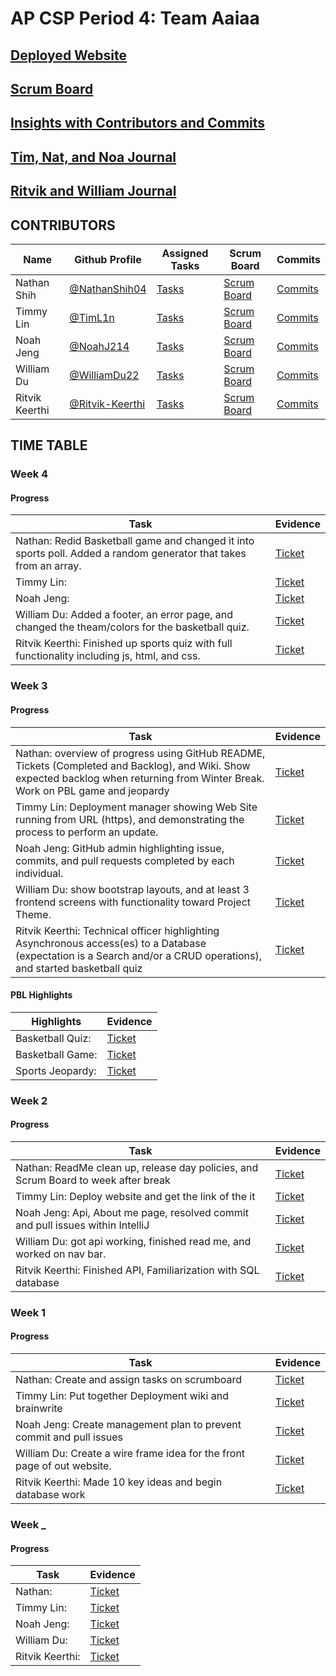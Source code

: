 # AP CSP Period 4: Team Aaiaa


## [Deployed Website](http://aaiaa.crabdance.com)

## [Scrum Board](https://github.com/NathanShih04/GamerGroupRepository/projects/1)
## [Insights with Contributors and Commits](https://github.com/NoahJ214/Team-Aaiaa-Project-Tri-2/graphs/contributors)
## [Tim, Nat, and Noa Journal](https://docs.google.com/document/d/1UPgaLH_43fjmX9X04RuxzXEYBlq-SOSX3XvEvOp0yCE/edit?usp=sharing)
## [Ritvik and William Journal](https://docs.google.com/document/d/10kLbZfA-buoykTZGUwkormMoxzioGr417bbY6eDFoos/edit?usp=sharing)

## CONTRIBUTORS
| **Name** | **Github Profile** | **Assigned Tasks** | **Scrum Board** | **Commits** |
| ------------- | ------------- | ------------- | ------------- | ------------- |
| Nathan Shih | [@NathanShih04](https://github.com/NathanShih04) | [Tasks](https://github.com/NathanShih04/GamerGroupRepository/issues/assigned/NathanShih04) | [Scrum Board](https://github.com/NathanShih04/GamerGroupRepository/projects/1) | [Commits](https://github.com/NathanShih04/GamerGroupRepository/commits?author=NathanShih04) |
| Timmy Lin | [@TimL1n](https://github.com/TimL1n) | [Tasks](https://github.com/NoahJ214/Team-Aaiaa-Project-Tri-2/issues?q=assignee%3ATimL1n+is%3Aopen) | [Scrum Board](https://github.com/NoahJ214/Team-Aaiaa-Project-Tri-2/projects/1?card_filter_query=assignee%3Atiml1n) | [Commits](https://github.com/NoahJ214/Team-Aaiaa-Project-Tri-2/commits?author=TimL1n) |
| Noah Jeng | [@NoahJ214](https://github.com/NoahJ214) | [Tasks](https://github.com/NoahJ214/Team-Aaiaa-Project-Tri-2/issues/assigned/NoahJ214) | [Scrum Board](https://github.com/NoahJ214/Team-Aaiaa-Project-Tri-2/projects/1) | [Commits](https://github.com/NoahJ214/Team-Aaiaa-Project-Tri-2/commits?author=NoahJ214) |
| William Du | [@WilliamDu22](https://github.com/WilliamDu22) | [Tasks](https://github.com/NoahJ214/Team-Aaiaa-Project-Tri-2/issues/assigned/WilliamDu22) | [Scrum Board](https://github.com/NoahJ214/Team-Aaiaa-Project-Tri-2/projects/1) | [Commits](https://github.com/NoahJ214/Team-Aaiaa-Project-Tri-2/commits?author=WilliamDu22) |
| Ritvik Keerthi | [@Ritvik-Keerthi](https://github.com/Ritvik-Keerthi) | [Tasks](https://github.com/NoahJ214/Team-Aaiaa-Project-Tri-2/issues/assigned/Ritvik-Keerthi) | [Scrum Board](https://github.com/NoahJ214/Team-Aaiaa-Project-Tri-2/projects/1) | [Commits](https://github.com/NoahJ214/Team-Aaiaa-Project-Tri-2/commits?author=Ritvik-Keerthi) |


## TIME TABLE

### Week 4

#### Progress
| **Task** | **Evidence** |
| ------------- | ------------- |
| Nathan: Redid Basketball game and changed it into sports poll. Added a random generator that takes from an array. | [Ticket]()  |
| Timmy Lin:  | [Ticket]()  |
| Noah Jeng:  | [Ticket]()  |
| William Du: Added a footer, an error page, and changed the theam/colors for the basketball quiz. | [Ticket](https://github.com/NoahJ214/Team-Aaiaa-Project-Tri-2/issues/42)  | 
| Ritvik Keerthi: Finished up sports quiz with full functionality including js, html, and css.  | [Ticket](https://github.com/NoahJ214/Team-Aaiaa-Project-Tri-2/blob/main/templates/basketballquiz.html)  | 


### Week 3 

#### Progress
| **Task** | **Evidence** |
| ------------- | ------------- |
| Nathan: overview of progress using GitHub README, Tickets (Completed and Backlog), and Wiki. Show expected backlog when returning from Winter Break. Work on PBL game and jeopardy | [Ticket](https://github.com/NoahJ214/Team-Aaiaa-Project-Tri-2/commit/4d1441f7a01442de2876eee7172da1496b322a52)  |
| Timmy Lin: Deployment manager showing Web Site running from URL (https), and demonstrating the process to perform an update. | [Ticket]()  |
| Noah Jeng: GitHub admin highlighting issue, commits, and pull requests completed by each individual. | [Ticket](https://github.com/NoahJ214/Team-Aaiaa-Project-Tri-2/commits/main)  |
| William Du: show bootstrap layouts, and at least 3 frontend screens with functionality toward Project Theme. | [Ticket](https://github.com/NoahJ214/Team-Aaiaa-Project-Tri-2/blob/main/static/scss/custom.css)  | 
| Ritvik Keerthi: Technical officer highlighting Asynchronous access(es) to a Database (expectation is a Search and/or a CRUD operations), and started basketball quiz | [Ticket]()  | 

#### PBL Highlights
| **Highlights** | **Evidence** |
| ------------- | ------------- |
| Basketball Quiz:  | [Ticket](http://aaiaa.crabdance.com/ballquiz)  |
| Basketball Game:  | [Ticket](http://aaiaa.crabdance.com/ballgame)  |
| Sports Jeopardy:  | [Ticket](http://aaiaa.crabdance.com/jeopardy)  |

### Week 2 

#### Progress
| **Task** | **Evidence** |
| ------------- | ------------- |
| Nathan: ReadMe clean up, release day policies, and Scrum Board to week after break | [Ticket](https://github.com/NoahJ214/Team-Aaiaa-Project-Tri-2/commit/b17207e519607606350799332a6c5381b0c95bf9)  |
| Timmy Lin: Deploy website and get the link of the it | [Ticket]()  |
| Noah Jeng: Api, About me page, resolved commit and pull issues within IntelliJ | [Ticket](https://github.com/NoahJ214/Team-Aaiaa-Project-Tri-2/commit/0275e78c4d6590a440f87da6601c6cbb2f5b2d38)  |
| William Du: got api working, finished read me, and worked on nav bar. | [Ticket](https://github.com/NoahJ214/Team-Aaiaa-Project-Tri-2/blob/main/templates/william.html)  | 
| Ritvik Keerthi: Finished API, Familiarization with SQL database | [Ticket](https://github.com/NoahJ214/Team-Aaiaa-Project-Tri-2/blob/main/api/web_api.py)  | 

### Week 1 

#### Progress
| **Task** | **Evidence** |
| ------------- | ------------- |
| Nathan: Create and assign tasks on scrumboard| [Ticket](https://github.com/NoahJ214/Team-Aaiaa-Project-Tri-2/wiki)  |
| Timmy Lin: Put together Deployment wiki and brainwrite | [Ticket](https://github.com/NoahJ214/Team-Aaiaa-Project-Tri-2/wiki/Deployment)  |
| Noah Jeng: Create management plan to prevent commit and pull issues| [Ticket](https://github.com/NoahJ214/Team-Aaiaa-Project-Tri-2/wiki/Management-Plan)  |
| William Du: Create a wire frame idea for the front page of out website. | [Ticket](https://github.com/NoahJ214/Team-Aaiaa-Project-Tri-2/wiki/Wire-Frame)  |
| Ritvik Keerthi: Made 10 key ideas and begin database work | [Ticket](https://github.com/NoahJ214/Team-Aaiaa-Project-Tri-2/issues/9)  | 

### Week _

#### Progress
| **Task** | **Evidence** |
| ------------- | ------------- |
| Nathan:  | [Ticket]()  |
| Timmy Lin:  | [Ticket]()  |
| Noah Jeng:  | [Ticket]()  |
| William Du:  | [Ticket]()  | 
| Ritvik Keerthi:  | [Ticket]()  | 

